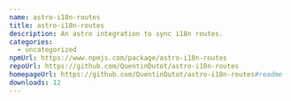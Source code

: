 ```yaml
---
name: astro-i18n-routes
title: astro-i18n-routes
description: An astro integration to sync i18n routes.
categories:
  - uncategorized
npmUrl: https://www.npmjs.com/package/astro-i18n-routes
repoUrl: https://github.com/QuentinDutot/astro-i18n-routes
homepageUrl: https://github.com/QuentinDutot/astro-i18n-routes#readme
downloads: 12
---
```


